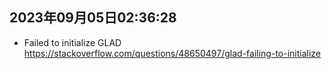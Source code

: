## 2023年09月05日02:36:28
- Failed to initialize GLAD
  https://stackoverflow.com/questions/48650497/glad-failing-to-initialize
